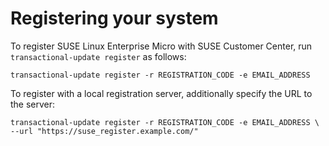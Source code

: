 # Registering your system
To register SUSE Linux Enterprise Micro with SUSE Customer Center, run `transactional-update register` as follows:
```
transactional-update register -r REGISTRATION_CODE -e EMAIL_ADDRESS
```

To register with a local registration server, additionally specify the URL to the server:
```
transactional-update register -r REGISTRATION_CODE -e EMAIL_ADDRESS \
--url "https://suse_register.example.com/"
```

